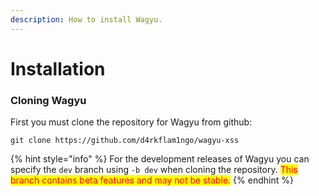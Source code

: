 ```yaml
---
description: How to install Wagyu.
---
```


# Installation

### Cloning Wagyu

First you must clone the repository for Wagyu from github:

```shell
git clone https://github.com/d4rkflam1ngo/wagyu-xss
```

{% hint style="info" %}
For the development releases of Wagyu you can specify the `dev` branch using `-b dev` when cloning the repository. <mark style="color:red;">This branch contains beta features and may not be stable.</mark>
{% endhint %}

